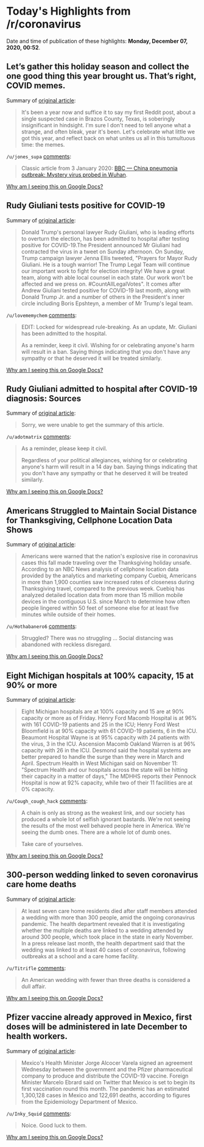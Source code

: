 # Today's Highlights from /r/coronavirus

Date and time of publication of these highlights: **Monday, December 07, 2020, 00:52**.

## Let’s gather this holiday season and collect the one good thing this year brought us. That’s right, COVID memes.

Summary of [original article](https://www.reddit.com/r/Coronavirus/comments/k5m34d/lets_gather_this_holiday_season_and_collect_the/):

> It's been a year now and suffice it to say my first Reddit post, about a single suspected case in Brazos County, Texas, is soberingly insignificant in hindsight. I'm sure I don't need to tell anyone what a strange, and often bleak, year it's been. Let's celebrate what little we got this year, and reflect back on what unites us all in this tumultuous time: the memes.

`/u/jones_supa` [comments](https://www.reddit.com/r/Coronavirus/comments/k5m34d/lets_gather_this_holiday_season_and_collect_the/):

> Classic article from 3 January 2020: [BBC — China pneumonia outbreak: Mystery virus probed in Wuhan](https://www.bbc.com/news/world-asia-china-50984025).

[Why am I seeing this on Google Docs?](https://docs.google.com/document/d/1Dc6We63vOXIZsc0op-Bt4abqkYjXzOigalQqFxmvvbM/edit?usp=sharing)

## Rudy Giuliani tests positive for COVID-19

Summary of [original article](https://www.couriermail.com.au/news/world/rudy-giuliani-tests-positive-for-covid19/news-story/31c4404853e6c14800de8f7aad568e03):

> Donald Trump's personal lawyer Rudy Giuliani, who is leading efforts to overturn the election, has been admitted to hospital after testing positive for COVID-19.The President announced Mr Giuliani had contracted the virus in a tweet on Sunday afternoon. On Sunday, Trump campaign lawyer Jenna Ellis tweeted, "Prayers for Mayor Rudy Giuliani. He is a tough warrior! The Trump Legal Team will continue our important work to fight for election integrity! We have a great team, along with able local counsel in each state. Our work won't be affected and we press on. #CountAllLegalVotes". It comes after Andrew Giuliani tested positive for COVID-19 last month, along with Donald Trump Jr. and a number of others in the President's inner circle including Boris Epshteyn, a member of Mr Trump's legal team.

`/u/lovememychem` [comments](https://www.reddit.com/r/Coronavirus/comments/k81d7n/rudy_giuliani_tests_positive_for_covid19/):

> EDIT: Locked for widespread rule-breaking. As an update, Mr. Giuliani has been admitted to the hospital.
> 
> As a reminder, keep it civil. Wishing for or celebrating anyone's harm will result in a ban. Saying things indicating that you don't have any sympathy or that he deserved it will be treated similarly.

[Why am I seeing this on Google Docs?](https://docs.google.com/document/d/1Dc6We63vOXIZsc0op-Bt4abqkYjXzOigalQqFxmvvbM/edit?usp=sharing)

## Rudy Giuliani admitted to hospital after COVID-19 diagnosis: Sources

Summary of [original article](https://abc11.com/politics/rudy-giuliani-hospitalized-after-covid-19-diagnosis-sources/8558701/):

> Sorry, we were unable to get the summary of this article.

`/u/adotmatrix` [comments](https://www.reddit.com/r/Coronavirus/comments/k83jxq/rudy_giuliani_admitted_to_hospital_after_covid19/):

> As a reminder, please keep it civil. 
> 
> Regardless of your political allegiances, wishing for or celebrating anyone's harm will result in a 14 day ban. Saying things indicating that you don't have any sympathy or that he deserved it will be treated similarly.

[Why am I seeing this on Google Docs?](https://docs.google.com/document/d/1Dc6We63vOXIZsc0op-Bt4abqkYjXzOigalQqFxmvvbM/edit?usp=sharing)

## Americans Struggled to Maintain Social Distance for Thanksgiving, Cellphone Location Data Shows

Summary of [original article](https://www.nbcnewyork.com/news/national-international/americans-struggled-to-maintain-social-distance-for-thanksgiving-cellphone-location-data-shows/5623229/):

> Americans were warned that the nation's explosive rise in coronavirus cases this fall made traveling over the Thanksgiving holiday unsafe. According to an NBC News analysis of cellphone location data provided by the analytics and marketing company Cuebiq, Americans in more than 1,900 counties saw increased rates of closeness during Thanksgiving travel, compared to the previous week. Cuebiq has analyzed detailed location data from more than 15 million mobile devices in the contiguous U.S. since March to determine how often people lingered within 50 feet of someone else for at least five minutes while outside of their homes.

`/u/Hothabanero6` [comments](https://www.reddit.com/r/Coronavirus/comments/k7sn59/americans_struggled_to_maintain_social_distance/):

> Struggled? There was no struggling ... Social distancing was abandoned with reckless disregard.

[Why am I seeing this on Google Docs?](https://docs.google.com/document/d/1Dc6We63vOXIZsc0op-Bt4abqkYjXzOigalQqFxmvvbM/edit?usp=sharing)

## Eight Michigan hospitals at 100% capacity, 15 at 90% or more

Summary of [original article](https://www.radio.com/wwjnewsradio/news/local/eight-michigan-hospitals-at-100-capacity-15-at-90-or-more):

> Eight Michigan hospitals are at 100% capacity and 15 are at 90% capacity or more as of Friday. Henry Ford Macomb Hospital is at 96% with 161 COVID-19 patients and 25 in the ICU; Henry Ford West Bloomfield is at 90% capacity with 61 COVID-19 patients, 6 in the ICU. Beaumont Hospital Wayne is at 95% capacity with 24 patients with the virus, 3 in the ICU. Ascension Macomb Oakland Warren is at 96% capacity with 26 in the ICU. Desmond said the hospital systems are better prepared to handle the surge than they were in March and April. Spectrum Health in West Michigan said on November 11: "Spectrum Health and our hospitals across the state will be hitting their capacity in a matter of days," The MDHHS reports their Pennock Hospital is now at 92% capacity, while two of their 11 facilities are at 0% capacity.

`/u/Cough_cough_hack` [comments](https://www.reddit.com/r/Coronavirus/comments/k86auz/eight_michigan_hospitals_at_100_capacity_15_at_90/):

> A chain is only as strong as the weakest link, and our society has produced a whole lot of selfish ignorant bastards. We're not seeing the results of the most well behaved people here in America. We're seeing the dumb ones. There are a whole lot of dumb ones.
> 
> Take care of yourselves.

[Why am I seeing this on Google Docs?](https://docs.google.com/document/d/1Dc6We63vOXIZsc0op-Bt4abqkYjXzOigalQqFxmvvbM/edit?usp=sharing)

## 300-person wedding linked to seven coronavirus care home deaths

Summary of [original article](https://www.independent.co.uk/news/world/americas/coronavirus-care-home-deaths-washington-b1766950.html):

> At least seven care home residents died after staff members attended a wedding with more than 300 people, amid the ongoing coronavirus pandemic. The health department revealed that it is investigating whether the multiple deaths are linked to a wedding attended by around 300 people, which took place in the state in early November. In a press release last month, the health department said that the wedding was linked to at least 40 cases of coronavirus, following outbreaks at a school and a care home facility.

`/u/Titrifle` [comments](https://www.reddit.com/r/Coronavirus/comments/k7u6un/300person_wedding_linked_to_seven_coronavirus/):

> An American wedding with fewer than three deaths is considered a dull affair.

[Why am I seeing this on Google Docs?](https://docs.google.com/document/d/1Dc6We63vOXIZsc0op-Bt4abqkYjXzOigalQqFxmvvbM/edit?usp=sharing)

## Pfizer vaccine already approved in Mexico, first doses will be administered in late December to health workers.

Summary of [original article](https://www.aa.com.tr/en/americas/mexico-secures-deal-to-get-covid-19-vaccine/2063671):

> Mexico's Health Minister Jorge Alcocer Varela signed an agreement Wednesday between the government and the Pfizer pharmaceutical company to produce and distribute the COVID-19 vaccine. Foreign Minister Marcelo Ebrard said on Twitter that Mexico is set to begin its first vaccination round this month. The pandemic has an estimated 1,300,128 cases in Mexico and 122,691 deaths, according to figures from the Epidemiology Department of Mexico.

`/u/Inky_Squid` [comments](https://www.reddit.com/r/Coronavirus/comments/k87v32/pfizer_vaccine_already_approved_in_mexico_first/):

> Noice. Good luck to them.

[Why am I seeing this on Google Docs?](https://docs.google.com/document/d/1Dc6We63vOXIZsc0op-Bt4abqkYjXzOigalQqFxmvvbM/edit?usp=sharing)

